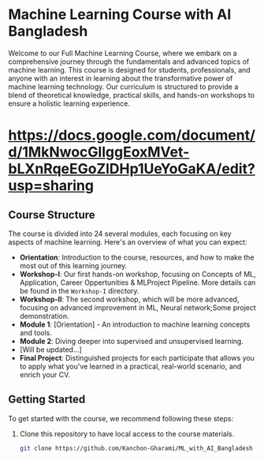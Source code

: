 # Machine Learning Course with AI Bangladesh

Welcome to our Full Machine Learning Course, where we embark on a comprehensive journey through the fundamentals and advanced topics of machine learning. This course is designed for students, professionals, and anyone with an interest in learning about the transformative power of machine learning technology. Our curriculum is structured to provide a blend of theoretical knowledge, practical skills, and hands-on workshops to ensure a holistic learning experience.

# https://docs.google.com/document/d/1MkNwocGllggEoxMVet-bLXnRqeEGoZlDHp1UeYoGaKA/edit?usp=sharing

## Course Structure

The course is divided into 24 several modules, each focusing on key aspects of machine learning. Here's an overview of what you can expect:

- **Orientation**: Introduction to the course, resources, and how to make the most out of this learning journey.
- **Workshop-I**: Our first hands-on workshop, focusing on Concepts of ML, Application, Career Oppertunities & MLProject Pipeline. More details can be found in the `Workshop-I` directory.
- **Workshop-II**: The second workshop, which will be more advanced, focusing on advanced improvement in ML, Neural network;Some project demonstration.
- **Module 1**: [Orientation] - An introduction to machine learning concepts and tools.
- **Module 2**: Diving deeper into supervised and unsupervised learning.
- [Will be updated...]
- **Final Project**: Distinguished projects for each participate that allows you to apply what you've learned in a practical, real-world scenario, and enrich your CV.

## Getting Started

To get started with the course, we recommend following these steps:

1. Clone this repository to have local access to the course materials.
   ```bash
   git clone https://github.com/Kanchon-Gharami/ML_with_AI_Bangladesh
